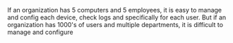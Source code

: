 If an organization has 5 computers and 5 employees, it is easy to manage and config each device, check logs and specifically for each user. But if an organization has 1000's of users and multiple departments, it is difficult to manage and configure